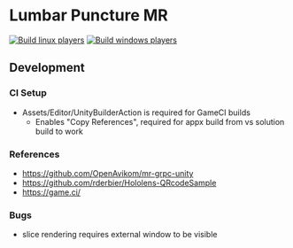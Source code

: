 ﻿# Lumbar Puncture MR
[![Build linux players](https://github.com/liamjwang/lp-mr/actions/workflows/build-linux.yml/badge.svg)](https://github.com/liamjwang/lp-mr/actions/workflows/build-linux.yml)
[![Build windows players](https://github.com/liamjwang/lp-mr/actions/workflows/build-windows.yml/badge.svg)](https://github.com/liamjwang/lp-mr/actions/workflows/build-windows.yml)


## Development
### CI Setup
- Assets/Editor/UnityBuilderAction is required for GameCI builds
  - Enables "Copy References", required for appx build from vs solution build to work

### References
- https://github.com/OpenAvikom/mr-grpc-unity
- https://github.com/rderbier/Hololens-QRcodeSample
- https://game.ci/

### Bugs
- slice rendering requires external window to be visible